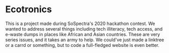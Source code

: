 # Ecotronics

This is a project made during SoSpectra's 2020 hackathon contest. We wanted to address several things including tech illiteracy, tech access, and e-waste dumps in places 
like African and Asian countries. These are very series issues, and it takes an army to help. We could've just made a linktree or a carrd or something,
but to code a full-fledged website is even better.
